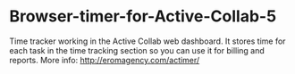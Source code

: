 # Browser-timer-for-Active-Collab-5
Time tracker working in the Active Collab web dashboard. It stores time for each task in the time tracking section so you can use it for billing and reports.
More info: http://eromagency.com/actimer/